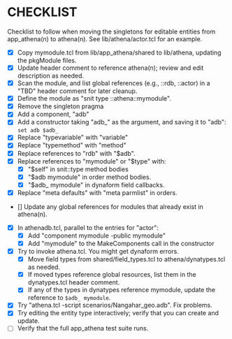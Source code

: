 # CHECKLIST

Checklist to follow when moving the singletons for editable entities
from app_athena(n) to athena(n).  See lib/athena/actor.tcl for an example.

- [x] Copy mymodule.tcl from lib/app_athena/shared to lib/athena, updating
      the pkgModule files.
- [x] Update header comment to reference athena(n); review and edit
      description as needed.
- [x] Scan the module, and list global references (e.g., ::rdb, ::actor) 
      in a "TBD" header comment for later cleanup.
- [x] Define the module as "snit type ::athena::mymodule".
- [x] Remove the singleton pragma
- [x] Add a component, "adb"
- [x] Add a constructor taking "adb_" as the argument, and saving it to
      "adb": `set adb $adb_`
- [x] Replace "typevariable" with "variable"
- [x] Replace "typemethod" with "method"
- [x] Replace references to "rdb" with "$adb".
- [x] Replace references to "mymodule" or "$type" with:
  - [x] "$self" in snit::type method bodies
  - [x] "$adb mymodule" in order method bodies.
  - [x] "$adb_ mymodule" in dynaform field callbacks.
- [x] Replace "meta defaults" with "meta parmlist" in orders.
- [] Update any global references for modules that already exist in athena(n).
- [x] In athenadb.tcl, parallel to the entries for "actor":
  - [x] Add "component mymodule -public mymodule"
  - [x] Add "mymodule" to the MakeComponents call in the constructor
- [x] Try to invoke athena.tcl.  You might get dynaform errors.
  - [x] Move field types from shared/field_types.tcl to athena/dynatypes.tcl
        as needed.
  - [x] If moved types reference global resources, list them in the 
        dynatypes.tcl header comment.
  - [x] If any of the types in dynatypes reference mymodule, update the
        reference to `$adb_ mymodule`.
- [x] Try "athena.tcl -script scenarios/Nangahar_geo.adb".  Fix problems.
- [x] Try editing the entity type interactively; verify that you can
      create and update.
- [ ] Verify that the full app_athena test suite runs.